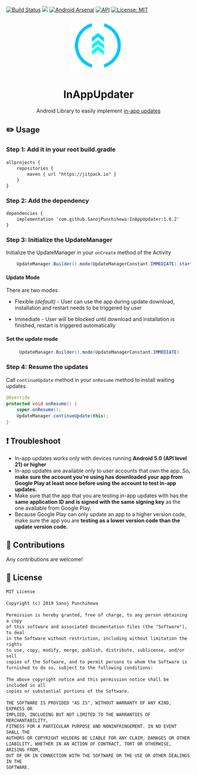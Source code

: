 [![Build Status](https://travis-ci.com/SanojPunchihewa/InAppUpdater.svg?branch=master)](https://travis-ci.com/SanojPunchihewa/InAppUpdater)
[![](https://jitpack.io/v/SanojPunchihewa/InAppUpdater.svg)](https://jitpack.io/#SanojPunchihewa/InAppUpdater)
[![Android Arsenal]( https://img.shields.io/badge/Android%20Arsenal-In%20App%20Updater-green.svg?style=flat )]( https://android-arsenal.com/details/1/7774)
[![API](https://img.shields.io/badge/API-21%2B-brightgreen.svg?style=flat)](https://android-arsenal.com/api?level=21)
[![License: MIT](https://img.shields.io/badge/License-MIT-blue.svg)](https://github.com/SanojPunchihewa/InAppUpdater/blob/master/LICENSE)

<div align="center">
    <img src="/images/logo.png"/>
</div>

<h1 align="center">InAppUpdater</h1>
<p align="center">Android Library to easily implement <a href="https://developer.android.com/guide/app-bundle/in-app-updates">in-app updates</a></p>

## :pencil2: Usage

### Step 1: Add it in your root build.gradle
```Gradle
allprojects {
    repositories {
        maven { url "https://jitpack.io" }
    }
}
```
### Step 2: Add the dependency
```Gradle
dependencies {
    implementation 'com.github.SanojPunchihewa:InAppUpdater:1.0.2'
}
```

### Step 3: Initialize the UpdateManager
Initialize the UpdateManager in your `onCreate` method of the Activity
```java
    UpdateManager.Builder().mode(UpdateManagerConstant.IMMEDIATE).start(this);
```

#### Update Mode
There are two modes
* Flexible *(default)* - User can use the app during update download, installation and restart needs to be triggered by user

* Immediate - User will be blocked until download and installation is finished, restart is triggered automatically


#### Set the update mode
```java
     UpdateManager.Builder().mode(UpdateManagerConstant.IMMEDIATE)
```

### Step 4: Resume the updates
Call `continueUpdate` method in your `onResume` method to install waiting updates
```java
@Override
protected void onResume() {
    super.onResume();
    UpdateManager.continueUpdate(this);
}
```
## :exclamation: Troubleshoot
- In-app updates works only with devices running **Android 5.0 (API level 21) or higher**
- In-app updates are available only to user accounts that own the app. So, **make sure the account you’re using has downloaded your app from Google Play at least once before using the account to test in-app updates.**
- Make sure that the app that you are testing in-app updates with has the **same application ID and is signed with the same signing key** as the one available from Google Play.
- Because Google Play can only update an app to a higher version code, make sure the app you are **testing as a lower version code than the update version code.**

## :open_hands: Contributions
Any contributions are welcome!

## :page_facing_up: License
```
MIT License

Copyright (c) 2019 Sanoj Punchihewa

Permission is hereby granted, free of charge, to any person obtaining a copy
of this software and associated documentation files (the "Software"), to deal
in the Software without restriction, including without limitation the rights
to use, copy, modify, merge, publish, distribute, sublicense, and/or sell
copies of the Software, and to permit persons to whom the Software is
furnished to do so, subject to the following conditions:

The above copyright notice and this permission notice shall be included in all
copies or substantial portions of the Software.

THE SOFTWARE IS PROVIDED "AS IS", WITHOUT WARRANTY OF ANY KIND, EXPRESS OR
IMPLIED, INCLUDING BUT NOT LIMITED TO THE WARRANTIES OF MERCHANTABILITY,
FITNESS FOR A PARTICULAR PURPOSE AND NONINFRINGEMENT. IN NO EVENT SHALL THE
AUTHORS OR COPYRIGHT HOLDERS BE LIABLE FOR ANY CLAIM, DAMAGES OR OTHER
LIABILITY, WHETHER IN AN ACTION OF CONTRACT, TORT OR OTHERWISE, ARISING FROM,
OUT OF OR IN CONNECTION WITH THE SOFTWARE OR THE USE OR OTHER DEALINGS IN THE
SOFTWARE.
```
